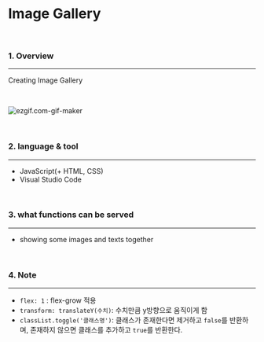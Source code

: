 # Image Gallery

<br>

### 1. Overview
---

Creating Image Gallery

<br>

![ezgif.com-gif-maker](README.assets/ezgif.com-gif-maker.gif)

<br>


### 2. language & tool 
---

- JavaScript(+ HTML, CSS)
- Visual Studio Code

<br>


### 3. what functions can be served
---

- showing some images and texts together

<br>

### 4. Note
---

- `flex: 1` : flex-grow 적용
- `transform: translateY(수치)`: 수치만큼 y방향으로 움직이게 함
- `classList.toggle('클래스명')`:   클래스가 존재한다면 제거하고 `false`를 반환하며, 존재하지 않으면 클래스를 추가하고 `true`를 반환한다.

